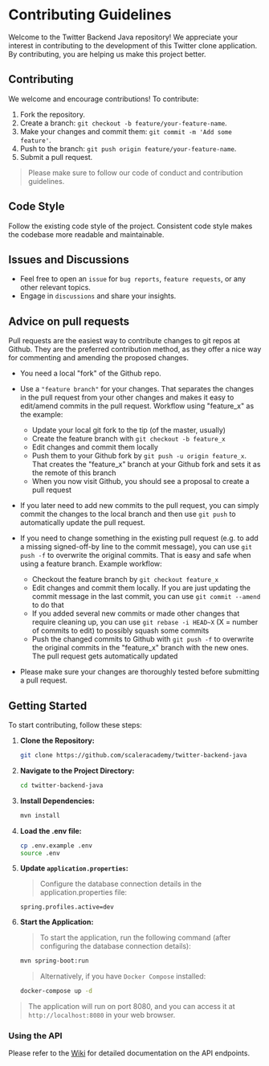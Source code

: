 # Contributing Guidelines

Welcome to the Twitter Backend Java repository! We appreciate your interest in contributing to the development of this Twitter clone application. By contributing, you are helping us make this project better.

## Contributing
We welcome and encourage contributions! To contribute:

1. Fork the repository.
2. Create a branch: ```git checkout -b feature/your-feature-name```.
3. Make your changes and commit them: ```git commit -m 'Add some feature'```.
4. Push to the branch: ```git push origin feature/your-feature-name```.
5. Submit a pull request.
> Please make sure to follow our code of conduct and contribution guidelines.

## Code Style
Follow the existing code style of the project.
Consistent code style makes the codebase more readable and maintainable.

## Issues and Discussions
- Feel free to open an `issue` for `bug reports`, `feature requests`, or any other relevant topics.
- Engage in `discussions` and share your insights.

## Advice on pull requests

Pull requests are the easiest way to contribute changes to git repos at Github.
They are the preferred contribution method, as they offer a nice way for
commenting and amending the proposed changes.

- You need a local "fork" of the Github repo.

- Use a `"feature branch"` for your changes. That separates the changes in the
  pull request from your other changes and makes it easy to edit/amend commits
  in the pull request. Workflow using "feature_x" as the example:
  - Update your local git fork to the tip (of the master, usually)
  - Create the feature branch with `git checkout -b feature_x`
  - Edit changes and commit them locally
  - Push them to your Github fork by `git push -u origin feature_x`. That
    creates the "feature_x" branch at your Github fork and sets it as the
    remote of this branch
  - When you now visit Github, you should see a proposal to create a pull
    request

- If you later need to add new commits to the pull request, you can simply
  commit the changes to the local branch and then use `git push` to
  automatically update the pull request.

- If you need to change something in the existing pull request (e.g. to add a
  missing signed-off-by line to the commit message), you can use `git push -f`
  to overwrite the original commits. That is easy and safe when using a feature
  branch. Example workflow:
  - Checkout the feature branch by `git checkout feature_x`
  - Edit changes and commit them locally. If you are just updating the commit
    message in the last commit, you can use `git commit --amend` to do that
  - If you added several new commits or made other changes that require
    cleaning up, you can use `git rebase -i HEAD~X` (X = number of commits to
    edit) to possibly squash some commits
  - Push the changed commits to Github with `git push -f` to overwrite the
    original commits in the "feature_x" branch with the new ones. The pull
    request gets automatically updated

- Please make sure your changes are thoroughly tested before submitting a pull request.

## Getting Started

To start contributing, follow these steps:

1. **Clone the Repository:**
   ```bash
   git clone https://github.com/scaleracademy/twitter-backend-java
   ```

2. **Navigate to the Project Directory:**
    ```bash
    cd twitter-backend-java
    ```

3. **Install Dependencies:**
    ```bash
    mvn install
    ```

4. **Load the .env file:**
    ```bash
    cp .env.example .env
    source .env
    ```

5. **Update `application.properties`:**
   > Configure the database connection details in the application.properties file:
    ```properties
    spring.profiles.active=dev
    ```

6. **Start the Application:**
   > To start the application, run the following command (after configuring the database connection details):
    ```bash
    mvn spring-boot:run
    ```

   > Alternatively, if you have `Docker Compose` installed:
    ```bash
    docker-compose up -d
    ```

> The application will run on port 8080, and you can access it at `http://localhost:8080` in your web browser.


### Using the API

Please refer to the [Wiki](https://github.com/scaleracademy/twitter-backend-java/wiki/API-Endpoints) for detailed documentation on the API endpoints.


